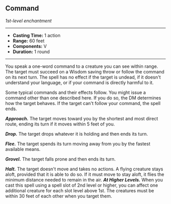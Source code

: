 ## Command
*1st-level enchantment*
___
- **Casting Time:** 1 action
- **Range:** 60 feet
- **Components:** V
- **Duration:** 1 round
---
You speak a one-word command to a creature you can see within range. The target must succeed on a Wisdom saving throw or follow the command on its next turn. The spell has no effect if the target is undead, if it doesn't understand your language, or if your command is directly harmful to it.

Some typical commands and their effects follow. You might issue a command other than one described here. If you do so, the DM determines how the target behaves. If the target can't follow your command, the spell ends.

***Approach.*** The target moves toward you by the shortest and most direct route, ending its turn if it moves within 5 feet of you.

***Drop.*** The target drops whatever it is holding and then ends its turn.

***Flee.*** The target spends its turn moving away from you by the fastest available means.

***Grovel.*** The target falls prone and then ends its turn.

***Halt.*** The target doesn't move and takes no actions. A flying creature stays aloft, provided that it is able to do so. If it must move to stay aloft, it flies the minimum distance needed to remain in the air.***At Higher Levels.*** When you cast this spell using a spell slot of 2nd level or higher, you can affect one additional creature for each slot level above 1st. The creatures must be within 30 feet of each other when you target them.